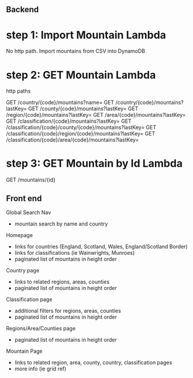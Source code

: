 ## Backend

# step 1: Import Mountain Lambda

No http path. Import mountains from CSV into DynamoDB

# step 2: GET Mountain Lambda

http paths

GET /country/{code}/mountains?name=
GET /country/{code}/mountains?lastKey=
GET /county/{code}/mountains?lastKey=
GET /region/{code}/mountains?lastKey=
GET /area/{code}/mountains?lastKey=
GET /classification/{code}/mountains?lastKey=
GET /classification/{code}/county/{code}/mountains?lastKey=
GET /classification/{code}/region/{code}/mountains?lastKey=
GET /classification/{code}/area/{code}/mountains?lastKey=

# step 3: GET Mountain by Id Lambda

GET /mountains/{id}

## Front end

Global Search Nav

- mountain search by name and country

Homepage

- links for countries (England, Scotland, Wales, England/Scotland Border)
- links for classifications (ie Wainwrights, Munroes)
- paginated list of mountains in height order

Country page

- links to related regions, areas, counties
- paginated list of mountains in height order

Classification page

- additional filters for regions, areas, counties
- paginated list of mountains in height order

Regions/Area/Counties page

- paginated list of mountains in height order

Mountain Page

- links to related region, area, county, country, classification pages
- more info (ie grid ref)
